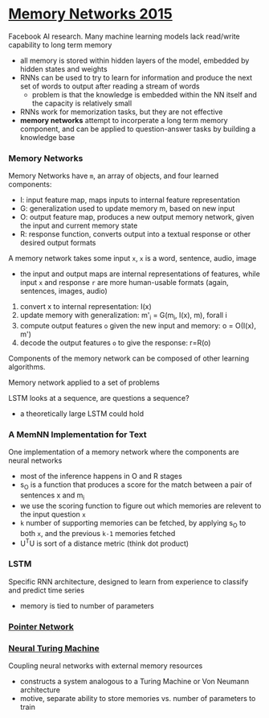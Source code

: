 # [Memory Networks 2015](https://arxiv.org/pdf/1410.3916.pdf)
Facebook AI research. Many machine learning models lack read/write capability to long term memory
- all memory is stored within hidden layers of the model, embedded by hidden states and weights
- RNNs can be used to try to learn for information and produce the next set of words to output after reading a stream of words
  - problem is that the knowledge is embedded within the NN itself and the capacity is relatively small
- RNNs work for memorization tasks, but they are not effective
- **memory networks** attempt to incorperate a long term memory component, and can be applied to question-answer tasks by building a knowledge base

### Memory Networks
Memory Networks have `m`, an array of objects, and four learned components:
- I: input feature map, maps inputs to internal feature representation 
- G: generalization used to update memory m, based on new input
- O: output feature map, produces a new output memory network, given the input and current memory state
- R: response function, converts output into a textual response or other desired output formats

A memory network takes some input `x`, `x` is a word, sentence, audio, image
- the input and output maps are internal representations of features, while input `x` and response `r` are more human-usable formats (again, sentences, images, audio)

1. convert x to internal representation: I(x)
2. update memory with generalization: m'<sub>i</sub> = G(m<sub>i</sub>, I(x), m), forall i
3. compute output features `o` given the new input and memory: o = O(I(x), m')
4. decode the output features `o` to give the response: r=R(o)

Components of the memory network can be composed of other learning algorithms.

Memory network applied to a set of problems 

LSTM looks at a sequence, are questions a sequence?
- a theoretically large LSTM could hold 

### A MemNN Implementation for Text
One implementation of a memory network where the components are neural networks
- most of the inference happens in O and R stages
- s<sub>O</sub> is a function that produces a score for the match between a pair of sentences x and m<sub>i</sub>
- we use the scoring function to figure out which memories are relevent to the input question `x`
- `k` number of supporting memories can be fetched, by applying s<sub>O</sub> to both `x`, and the previous `k-1` memories fetched
- U<sup>T</sup>U is sort of a distance metric (think dot product)

### LSTM
Specific RNN architecture, designed to learn from experience to classify and predict time series
- memory is tied to number of parameters

### [Pointer Network](https://arxiv.org/pdf/1506.03134.pdf)

### [Neural Turing Machine](https://arxiv.org/pdf/1410.5401.pdf)
Coupling neural networks with external memory resources
- constructs a system analogous to a Turing Machine or Von Neumann architecture
- motive, separate ability to store memories vs. number of parameters to train
